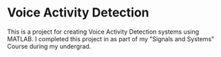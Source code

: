 # Voice Activity Detection

This is a project for creating Voice Activity Detection systems using MATLAB. I completed this project in as part of my "Signals and Systems" Course during my undergrad.
